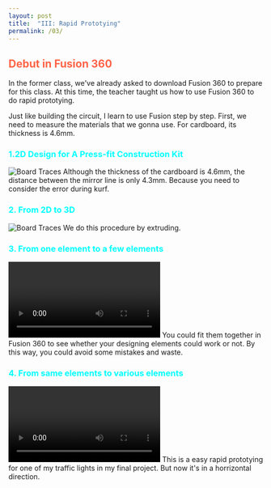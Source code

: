 ```yaml
---
layout: post
title:  "III: Rapid Prototying"
permalink: /03/
---
```


<h2 style="color:Tomato;"> Debut in Fusion 360</h2>

In the former class, we've already asked to download Fusion 360 to prepare for this class. At this time, the teacher taught us how to use Fusion 360 to do rapid prototying. 

Just like building the circuit, I learn to use Fusion step by step. First, we need to measure the materials that we gonna use. For cardboard, its thickness is 4.6mm.

<h3 style="color:Aqua;"> 1.2D Design for A Press-fit Construction Kit</h3>
<img src="a.jpeg" alt="Board Traces">
Although the thickness of the cardboard is 4.6mm, the distance between the mirror line is only 4.3mm. Because you need to consider the error during kurf.

<h3 style="color:Aqua;"> 2. From 2D to 3D</h3>
<img src="b.png" alt="Board Traces">
We do this procedure by extruding.

<h3 style="color:Aqua;"> 3. From one element to a few elements</h3>
<video controls>
	<source src="c.mp4" type="video/mp4">
</video>
You could fit them together in Fusion 360 to see whether your designing elements could work or not. By this way, you could avoid some mistakes and waste.

<h3 style="color:Aqua;"> 4. From same elements to various elements</h3>
<video controls>
	<source src="d.mp4" type="video/mp4">
</video>
This is a easy rapid prototying for one of my traffic lights in my final project. But now it's in a horrizontal direction.
